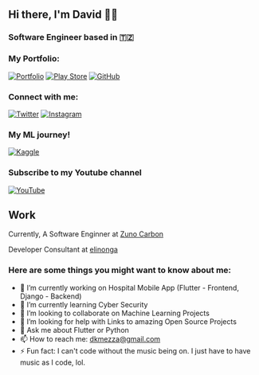 ## Hi there, I'm David 👋🏾

### Software Engineer based in 🇹🇿

### My Portfolio:
[![Portfolio](https://img.shields.io/badge/Portfolio-%23000000.svg?style=for-the-badge&logo=firefox&logoColor=#FF7139)](https://elinonga.com/)
[![Play Store](https://img.shields.io/badge/Google_Play-414141?style=for-the-badge&logo=google-play&logoColor=white)](https://play.google.com/store/apps/developer?id=Elinonga&hl=en&gl=US)
[![GitHub](https://img.shields.io/badge/github-%23121011.svg?style=for-the-badge&logo=github&logoColor=white)](https://github.com/elinonga)

### Connect with me:
[![Twitter](https://img.shields.io/badge/Twitter-%231DA1F2.svg?style=for-the-badge&logo=Twitter&logoColor=white)](https://twitter.com/mezza_dk)
[![Instagram](https://img.shields.io/badge/Instagram-%23E4405F.svg?style=for-the-badge&logo=Instagram&logoColor=white)](https://www.instagram.com/mezza_dk/)

### My ML journey!
[![Kaggle](https://img.shields.io/badge/Kaggle-035a7d?style=for-the-badge&logo=kaggle&logoColor=white)](https://www.kaggle.com/davidmezza)

### Subscribe to my Youtube channel
[![YouTube](https://img.shields.io/badge/YouTube-%23FF0000.svg?style=for-the-badge&logo=YouTube&logoColor=white)](https://www.youtube.com/channel/UCIiN9u22qfzuYMM1hel8Z0g)





## Work
Currently, A Software Enginner at [Zuno Carbon](https://zunocarbon.com/)

Developer Consultant at [elinonga](http://elinonga.com/)


### Here are some things you might want to know about me:

- 🔭 I’m currently working on Hospital Mobile App (Flutter - Frontend, Django - Backend)
- 🌱 I’m currently learning Cyber Security
- 👯 I’m looking to collaborate on Machine Learning Projects
- 🤔 I’m looking for help with Links to amazing Open Source Projects
- 💬 Ask me about Flutter or Python
- 📫 How to reach me: dkmezza@gmail.com
- ⚡ Fun fact: I can't code without the music being on. I just have to have music as I code, lol.
